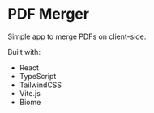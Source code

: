# PDF Merger

Simple app to merge PDFs on client-side.

Built with:
- React
- TypeScript
- TailwindCSS
- Vite.js
- Biome
